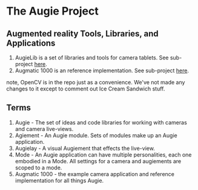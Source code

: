 The Augie Project
===
Augmented reality Tools, Libraries, and Applications
---

1. AugieLib is a set of libraries and tools for
   camera tablets. See sub-project [here](augie/tree/master/Augie).
1. Augmatic 1000 is an reference implementation.
   See sub-project [here](augie/tree/master/Augmatic).

note, OpenCV is in the repo just as a convenience.  We've not made any changes to it except to comment out Ice Cream Sandwich stuff.

Terms
---
1. Augie - The set of ideas and code libraries for working with cameras and camera live-views.
2. Agiement - An Augie module.  Sets of modules make up an Augie application.
3. Augielay - A visual Augiement that effects the live-view.
4. Mode - An Augie application can have multiple personalities, each one embodied in a 
   Mode.  All settings for a camera and augiements are scoped to a mode.
5. Augmatic 1000 - the example camera application and reference implementation for all things Augie.

